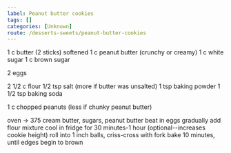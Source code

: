 ```yaml
---
label: Peanut butter cookies
tags: []
categories: [Unknown]
route: /desserts-sweets/peanut-butter-cookies
---
```


1 c butter (2 sticks) softened
1 c peanut butter (crunchy or creamy)
1 c white sugar
1 c brown sugar

2 eggs

2 1/2 c flour
1/2 tsp salt (more if butter was unsalted)
1 tsp baking powder
1 1/2 tsp baking soda

1 c chopped peanuts (less if chunky peanut butter)

oven -> 375
cream butter, sugars, peanut butter
beat in eggs
gradually add flour mixture
cool in fridge for 30 minutes-1 hour (optional--increases cookie height)
roll into 1 inch balls, criss-cross with fork
bake 10 minutes, until edges begin to brown
